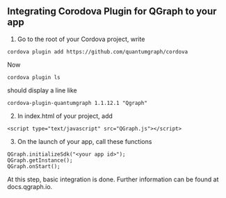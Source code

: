 Integrating Corodova Plugin for QGraph to your app
--------------------------------------------------

1. Go to the root of your Cordova project, write
```
cordova plugin add https://github.com/quantumgraph/cordova
```
Now 
```
cordova plugin ls
```
should display a line like
```
cordova-plugin-quantumgraph 1.1.12.1 "Qgraph"
```
2. In index.html of your project, add
```
<script type="text/javascript" src="QGraph.js"></script>
```

3. On the launch of your app, call these functions
```
QGraph.initializeSdk("<your app id>");
QGraph.getInstance();
QGraph.onStart();
```

At this step, basic integration is done. Further information can be found at docs.qgraph.io.
